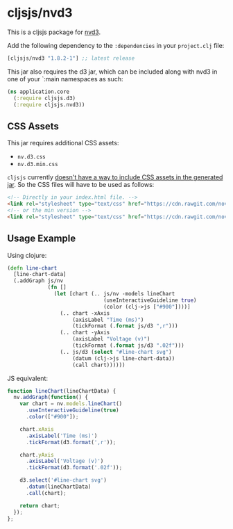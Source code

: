 # cljsjs/nvd3

This is a cljsjs package for [nvd3](http://nvd3.org/).

Add the following dependency to the `:dependencies` in your `project.clj` file:

[](dependency)
```clojure
[cljsjs/nvd3 "1.8.2-1"] ;; latest release
```
[](/dependency)

This jar also requires the d3 jar, which can be included along with nvd3 in one of your `:main namespaces as such:

```clojure
(ns application.core
  (:require cljsjs.d3)
  (:require cljsjs.nvd3))
```

## CSS Assets

This jar requires additional CSS assets:

* `nv.d3.css`
* `nv.d3.min.css`

`cljsjs` currently [doesn't have a way to include CSS assets in the generated jar](https://github.com/cljsjs/packages/wiki/Non-JS-Assets). So the CSS files will have to be used as follows:

```html
<!-- Directly in your index.html file. -->
<link rel="stylesheet" type="text/css" href="https://cdn.rawgit.com/novus/nvd3/v1.8.1/build/nv.d3.css">
<!-- or the min version -->
<link rel="stylesheet" type="text/css" href="https://cdn.rawgit.com/novus/nvd3/v1.8.1/build/nv.d3.min.css">
```

## Usage Example
Using clojure:

```clojure
(defn line-chart
  [line-chart-data]
  (.addGraph js/nv
             (fn []
               (let [chart (.. js/nv -models lineChart
                               (useInteractiveGuideline true)
                               (color (clj->js ["#900"])))]
                 (.. chart -xAxis
                     (axisLabel "Time (ms)")
                     (tickFormat (.format js/d3 ",r")))
                 (.. chart -yAxis
                     (axisLabel "Voltage (v)")
                     (tickFormat (.format js/d3 ".02f")))
                 (.. js/d3 (select "#line-chart svg")
                     (datum (clj->js line-chart-data))
                     (call chart))))))
```

JS equivalent:

```javascript
function lineChart(lineChartData) {
  nv.addGraph(function() {
    var chart = nv.models.lineChart()
      .useInteractiveGuideline(true)
      .color(["#900"]);

    chart.xAxis
      .axisLabel('Time (ms)')
      .tickFormat(d3.format(',r'));

    chart.yAxis
      .axisLabel('Voltage (v)')
      .tickFormat(d3.format('.02f'));

    d3.select('#line-chart svg')
      .datum(lineChartData)
      .call(chart);

    return chart;
  });
};
```